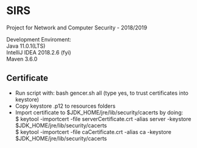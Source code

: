 # SIRS
Project for Network and Computer Security - 2018/2019

Development Enviroment:\
Java 11.0.1(LTS)\
IntelliJ IDEA 2018.2.6 (fyi)\
Maven 3.6.0

## Certificate 
* Run script with: bash gencer.sh all  (type yes, to trust certificates into keystore)
* Copy keystore .p12 to resources folders
* Import certificate to $JDK_HOME/jre/lib/security/cacerts by doing:\
$ keytool -importcert -file serverCertificate.crt -alias server -keystore $JDK_HOME/jre/lib/security/cacerts\
$ keytool -importcert -file caCertificate.crt -alias ca -keystore $JDK_HOME/jre/lib/security/cacerts